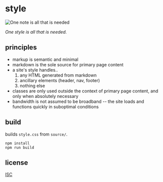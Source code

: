 # style

![One note is all that is needed](http://33.media.tumblr.com/tumblr_ll0hehFlU81qz8jl5o1_500.gif)

*One style is all that is needed.*

## principles

* markup is semantic and minimal
* markdown is the sole source for primary page content
* a site's style handles..
  1. any HTML generated from markdown
  2. ancillary elements (header, nav, footer)
  3. nothing else
* classes are only used outside the context of primary page content, and only when absolutely necessary
* bandwidth is not assumed to be broadband -- the site loads and functions quickly in suboptimal conditions

## build

builds `style.css` from `source/`.

```
npm install
npm run build
```

## license

[ISC](LICENSE)
